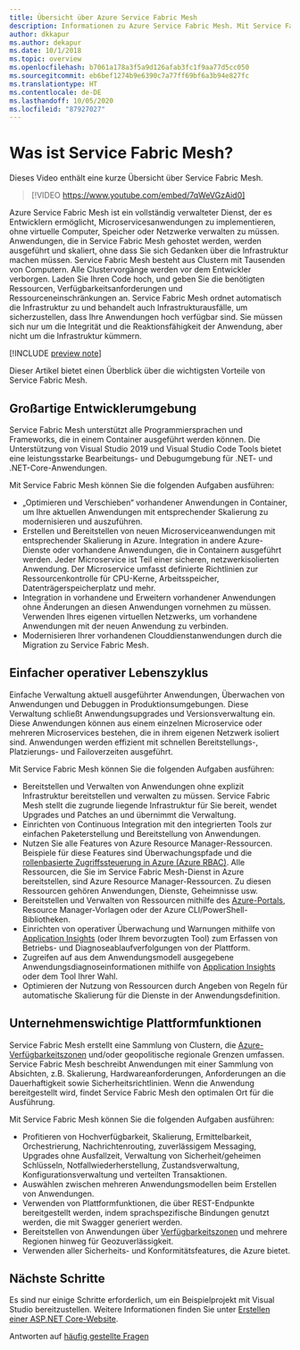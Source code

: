 ```yaml
---
title: Übersicht über Azure Service Fabric Mesh
description: Informationen zu Azure Service Fabric Mesh. Mit Service Fabric Mesh können Sie Ihre Anwendung bereitstellen und skalieren, ohne sich um die Infrastrukturanforderungen Ihrer Anwendung kümmern zu müssen.
author: dkkapur
ms.author: dekapur
ms.date: 10/1/2018
ms.topic: overview
ms.openlocfilehash: b7061a178a3f5a9d126afab3fc1f9aa77d5cc050
ms.sourcegitcommit: eb6bef1274b9e6390c7a77ff69bf6a3b94e827fc
ms.translationtype: HT
ms.contentlocale: de-DE
ms.lasthandoff: 10/05/2020
ms.locfileid: "87927027"
---
```

# <a name="what-is-service-fabric-mesh"></a>Was ist Service Fabric Mesh?

Dieses Video enthält eine kurze Übersicht über Service Fabric Mesh.
> [!VIDEO https://www.youtube.com/embed/7qWeVGzAid0]

Azure Service Fabric Mesh ist ein vollständig verwalteter Dienst, der es Entwicklern ermöglicht, Microservicesanwendungen zu implementieren, ohne virtuelle Computer, Speicher oder Netzwerke verwalten zu müssen. Anwendungen, die in Service Fabric Mesh gehostet werden, werden ausgeführt und skaliert, ohne dass Sie sich Gedanken über die Infrastruktur machen müssen.  Service Fabric Mesh besteht aus Clustern mit Tausenden von Computern.  Alle Clustervorgänge werden vor dem Entwickler verborgen. Laden Sie Ihren Code hoch, und geben Sie die benötigten Ressourcen, Verfügbarkeitsanforderungen und Ressourceneinschränkungen an.  Service Fabric Mesh ordnet automatisch die Infrastruktur zu und behandelt auch Infrastrukturausfälle, um sicherzustellen, dass Ihre Anwendungen hoch verfügbar sind. Sie müssen sich nur um die Integrität und die Reaktionsfähigkeit der Anwendung, aber nicht um die Infrastruktur kümmern.  

[!INCLUDE [preview note](./includes/include-preview-note.md)]

Dieser Artikel bietet einen Überblick über die wichtigsten Vorteile von Service Fabric Mesh.

## <a name="great-developer-experience"></a>Großartige Entwicklerumgebung

Service Fabric Mesh unterstützt alle Programmiersprachen und Frameworks, die in einem Container ausgeführt werden können. Die Unterstützung von Visual Studio 2019 und Visual Studio Code Tools bietet eine leistungsstarke Bearbeitungs- und Debugumgebung für .NET- und .NET-Core-Anwendungen. 

Mit Service Fabric Mesh können Sie die folgenden Aufgaben ausführen:

- „Optimieren und Verschieben“ vorhandener Anwendungen in Container, um Ihre aktuellen Anwendungen mit entsprechender Skalierung zu modernisieren und auszuführen.
- Erstellen und Bereitstellen von neuen Microserviceanwendungen mit entsprechender Skalierung in Azure.  Integration in andere Azure-Dienste oder vorhandene Anwendungen, die in Containern ausgeführt werden. Jeder Microservice ist Teil einer sicheren, netzwerkisolierten Anwendung. Der Microservice umfasst definierte Richtlinien zur Ressourcenkontrolle für CPU-Kerne, Arbeitsspeicher, Datenträgerspeicherplatz und mehr.
- Integration in vorhandene und Erweitern vorhandener Anwendungen ohne Änderungen an diesen Anwendungen vornehmen zu müssen. Verwenden Ihres eigenen virtuellen Netzwerks, um vorhandene Anwendungen mit der neuen Anwendung zu verbinden.  
- Modernisieren Ihrer vorhandenen Clouddienstanwendungen durch die Migration zu Service Fabric Mesh.  

## <a name="simple-operational-lifecycle"></a>Einfacher operativer Lebenszyklus

Einfache Verwaltung aktuell ausgeführter Anwendungen, Überwachen von Anwendungen und Debuggen in Produktionsumgebungen. Diese Verwaltung schließt Anwendungsupgrades und Versionsverwaltung ein. Diese Anwendungen können aus einem einzelnen Microservice oder mehreren Microservices bestehen, die in ihrem eigenen Netzwerk isoliert sind. Anwendungen werden effizient mit schnellen Bereitstellungs-, Platzierungs- und Failoverzeiten ausgeführt.

Mit Service Fabric Mesh können Sie die folgenden Aufgaben ausführen:

- Bereitstellen und Verwalten von Anwendungen ohne explizit Infrastruktur bereitstellen und verwalten zu müssen.  Service Fabric Mesh stellt die zugrunde liegende Infrastruktur für Sie bereit, wendet Upgrades und Patches an und übernimmt die Verwaltung.
- Einrichten von Continuous Integration mit den integrierten Tools zur einfachen Paketerstellung und Bereitstellung von Anwendungen.
- Nutzen Sie alle Features von Azure Resource Manager-Ressourcen. Beispiele für diese Features sind Überwachungspfade und die [rollenbasierte Zugriffssteuerung in Azure (Azure RBAC)](../role-based-access-control/overview.md). Alle Ressourcen, die Sie im Service Fabric Mesh-Dienst in Azure bereitstellen, sind Azure Resource Manager-Ressourcen. Zu diesen Ressourcen gehören Anwendungen, Dienste, Geheimnisse usw.
- Bereitstellen und Verwalten von Ressourcen mithilfe des [Azure-Portals](https://portal.azure.com), Resource Manager-Vorlagen oder der Azure CLI/PowerShell-Bibliotheken.
- Einrichten von operativer Überwachung und Warnungen mithilfe von [Application Insights](/azure/application-insights/) (oder Ihrem bevorzugten Tool) zum Erfassen von Betriebs- und Diagnoseablaufverfolgungen von der Plattform.
- Zugreifen auf aus dem Anwendungsmodell ausgegebene Anwendungsdiagnoseinformationen mithilfe von [Application Insights](/azure/application-insights/) oder dem Tool Ihrer Wahl.
- Optimieren der Nutzung von Ressourcen durch Angeben von Regeln für automatische Skalierung für die Dienste in der Anwendungsdefinition.

## <a name="mission-critical-platform-capabilities"></a>Unternehmenswichtige Plattformfunktionen

Service Fabric Mesh erstellt eine Sammlung von Clustern, die [Azure-Verfügbarkeitszonen](../availability-zones/az-overview.md) und/oder geopolitische regionale Grenzen umfassen. Service Fabric Mesh beschreibt Anwendungen mit einer Sammlung von Absichten, z.B. Skalierung, Hardwareanforderungen, Anforderungen an die Dauerhaftigkeit sowie Sicherheitsrichtlinien.  Wenn die Anwendung bereitgestellt wird, findet Service Fabric Mesh den optimalen Ort für die Ausführung.

Mit Service Fabric Mesh können Sie die folgenden Aufgaben ausführen:

- Profitieren von Hochverfügbarkeit, Skalierung, Ermittelbarkeit, Orchestrierung, Nachrichtenrouting, zuverlässigem Messaging, Upgrades ohne Ausfallzeit, Verwaltung von Sicherheit/geheimen Schlüsseln, Notfallwiederherstellung, Zustandsverwaltung, Konfigurationsverwaltung und verteilten Transaktionen.
- Auswählen zwischen mehreren Anwendungsmodellen beim Erstellen von Anwendungen.
- Verwenden von Plattformfunktionen, die über REST-Endpunkte bereitgestellt werden, indem sprachspezifische Bindungen genutzt werden, die mit Swagger generiert werden.
- Bereitstellen von Anwendungen über [Verfügbarkeitszonen](../availability-zones/az-overview.md) und mehrere Regionen hinweg für Geozuverlässigkeit.
- Verwenden aller Sicherheits- und Konformitätsfeatures, die Azure bietet.

## <a name="next-steps"></a>Nächste Schritte

Es sind nur einige Schritte erforderlich, um ein Beispielprojekt mit Visual Studio bereitzustellen. Weitere Informationen finden Sie unter [Erstellen einer ASP.NET Core-Website](service-fabric-mesh-quickstart-dotnet-core.md). 

Antworten auf [häufig gestellte Fragen](service-fabric-mesh-faq.md)


<!-- Links -->

[service-fabric-overview]: ../service-fabric/service-fabric-overview.md

